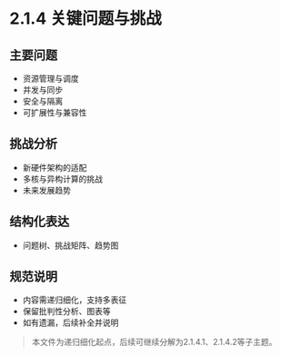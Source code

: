 # 2.1.4 关键问题与挑战

## 主要问题

- 资源管理与调度
- 并发与同步
- 安全与隔离
- 可扩展性与兼容性

## 挑战分析

- 新硬件架构的适配
- 多核与异构计算的挑战
- 未来发展趋势

## 结构化表达

- 问题树、挑战矩阵、趋势图

## 规范说明

- 内容需递归细化，支持多表征
- 保留批判性分析、图表等
- 如有遗漏，后续补全并说明

> 本文件为递归细化起点，后续可继续分解为2.1.4.1、2.1.4.2等子主题。
